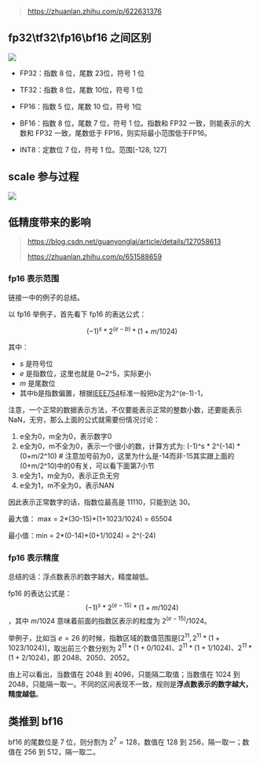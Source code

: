 > https://zhuanlan.zhihu.com/p/622631376

## fp32\tf32\fp16\bf16 之间区别

![](https://pic4.zhimg.com/80/v2-5e80264a8fe8ffaf312d08a50ce103eb_1440w.webp)

- FP32：指数 8 位，尾数 23位，符号 1 位
- TF32：指数 8 位，尾数 10位，符号 1 位

- FP16：指数 5 位，尾数 10 位，符号 1位
- BF16：指数 8 位，尾数 7 位，符号 1 位。指数和 FP32 一致，则能表示的大数和 FP32 一致，尾数低于 FP16，则实际最小范围低于FP16。
- INT8：定数位 7 位，符号 1 位。范围[-128, 127]



## scale 参与过程

![](https://pic1.zhimg.com/80/v2-c7e72924e1f38c80da915d44b2d1d3b8_1440w.webp)



## 低精度带来的影响

> https://blog.csdn.net/guanyonglai/article/details/127058613
>
> https://zhuanlan.zhihu.com/p/651588659

### fp16 表示范围

链接一中的例子的总结。

以 fp16 举例子，首先看下 fp16 的表达公式：

$$(-1)^s * 2^{(e-b)} * (1+ m/1024)$$

其中： 

- $s$ 是符号位
- $e$ 是指数位，这里也就是 0~2^5，实际更小
- $m$ 是尾数位
- 其中b是指数偏置，根据[IEEE754](https://so.csdn.net/so/search?q=IEEE754&spm=1001.2101.3001.7020)标准一般把b定为2^(e-1)-1，

注意，一个正常的数据表示方法，不仅要能表示正常的整数小数，还要能表示NaN，无穷，那么上面的公式就需要份情况讨论：

1. e全为0，m全为0，表示数字0
2. e全为0，m不全为0，表示一个很小的数，计算方式为: (-1)^s * 2^(-14) * (0+m/2^10)  # 注意加号前为0，这里为什么是-14而非-15其实跟上面的(0+m/2^10)中的0有关，可以看下面第7小节
3. e全为1，m全为0，表示正负无穷
4. e全为1，m不全为0，表示NAN

因此表示正常数字的话，指数位最高是 11110，只能到达 30。

最大值： max = 2\*(30-15)\*(1+1023/1024) = 65504

最小值：min = 2\*(0-14)\*(0+1/1024) = 2^(-24)



### fp16 表示精度

总结的话：浮点数表示的数字越大，精度越低。

fp16 的表达公式是：$$(-1)^s * 2^{(e-15)} * (1+ m/1024)$$，其中 $m/1024$ 意味着前面的指数区表示的粒度为 $2^{(e-15)}/1024$。

举例子，比如当 $e=26$ 的时候，指数区域的数值范围是$[2^{11}, 2^{11}*(1+1023/1024)]$，取出前三个数分别为 $2^{11}*(1+0/1024)、2^{11}*(1+1/1024)、2^{11}*(1+2/1024)$，即 2048、2050、2052。

由上可以看出，当数值在 2048 到 4096，只能隔二取值；当数值在 1024 到 2048，只能隔一取一。不同的区间表现不一致，规则是**浮点数表示的数字越大，精度越低**。

## 类推到 bf16

bf16 的尾数位是 7 位，则分割为 $2^7=128$，数值在 128 到 256，隔一取一；数值在 256 到 512，隔一取二。

